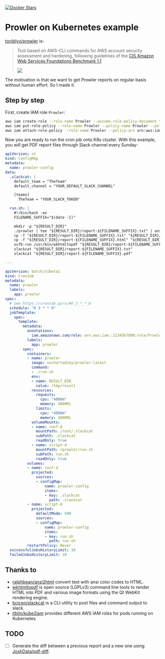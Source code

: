 [![Docker Stars](https://img.shields.io/docker/stars/_/ubuntu.svg)](https://hub.docker.com/r/unchartedsky/prowler/)

# Prowler on Kubernetes example

[toniblyx/prowler](https://github.com/toniblyx/prowler) is:

> Tool based on AWS-CLI commands for AWS account security assessment and hardening, following guidelines of the [CIS Amazon Web Services Foundations Benchmark 1.1](https://d0.awsstatic.com/whitepapers/compliance/AWS_CIS_Foundations_Benchmark.pdf)
> 
> ![](https://cloud.githubusercontent.com/assets/3985464/18489640/50fe6824-79cc-11e6-8a9c-e788b88a8a6b.png)

The motivation is that we want to get Prowler reports on regular basis without human effort. So I made it.

## Step by step

First, create IAM role `Prowler`:

``` bash
aws iam create-role --role-name Prowler --assume-role-policy-document file://policy/prowler-trustpolicy.json
aws iam put-role-policy --role-name Prowler --policy-name Prowler --policy-document file://policy/prowler-policy.json
aws iam attach-role-policy --role-name Prowler --policy-arn arn:aws:iam::aws:policy/SecurityAudit
```

Now you are ready to run the cron job onto K8s cluster. With this example, you will get PDF report files through Slack channel every Sunday:

``` yaml
apiVersion: v1
kind: ConfigMap
metadata:
  name: prowler-config
data:    
  .slackcat: |
    default_team = "TheTeam"
    default_channel = "YOUR_DEFAULT_SLACK_CHANNEL"

    [teams]
      TheTeam = "YOUR_SLACK_TOKEN"

  run.sh: |
    #!/bin/bash -ex
    FILENAME_SUFFIX="$(date -I)"

    mkdir -p "${RESULT_DIR}"
    ./prowler | tee "${RESULT_DIR}/report-${FILENAME_SUFFIX}.txt" | ansi2html -la | tee "${RESULT_DIR}/report-${FILENAME_SUFFIX}.html"
    cp -f "${RESULT_DIR}/report-${FILENAME_SUFFIX}.txt" "${RESULT_DIR}/report-last.txt"
    cp -f "${RESULT_DIR}/report-${FILENAME_SUFFIX}.html" "${RESULT_DIR}/report-last.html"
    xvfb-run /usr/bin/wkhtmltopdf "${RESULT_DIR}/report-${FILENAME_SUFFIX}.html" "${RESULT_DIR}/report-${FILENAME_SUFFIX}.pdf"
    slackcat "${RESULT_DIR}/report-${FILENAME_SUFFIX}.txt"
    slackcat "${RESULT_DIR}/report-${FILENAME_SUFFIX}.pdf"

---

apiVersion: batch/v1beta1
kind: CronJob
metadata:
  name: prowler
  labels:
    app: prowler
spec:
  # See https://crontab.guru/#0_3_*_*_0
  schedule: "0 3 * * 0"
  jobTemplate:
    spec:
      template:
        metadata:
          annotations:
            iam.amazonaws.com/role: arn:aws:iam::1234567890:role/Prowler
          labels:
            app: prowler
        spec:
          containers:
          - name: prowler
            image: unchartedsky/prowler:latest
            command:
            - ./run.sh
            env:
            - name: RESULT_DIR
              value: /tmp/result
            resources:
              requests:
                cpu: "4000m"
                memory: 4000Mi
              limits:
                cpu: "4000m"
                memory: 4000Mi
            volumeMounts:
            - name: conf-d
              mountPath: /root/.slackcat
              subPath: .slackcat
              readOnly: true
            - name: script-d
              mountPath: /prowler/run.sh
              subPath: run.sh
              readOnly: true
          volumes:
          - name: conf-d
            projected:
              sources:
              - configMap:
                  name: prowler-config
                  items:
                  - key: .slackcat
                    path: .slackcat
          - name: script-d
            projected:
              defaultMode: 500
              sources:
              - configMap:
                  name: prowler-config
                  items:
                  - key: run.sh
                    path: run.sh
          restartPolicy: Never
  successfulJobsHistoryLimit: 10
  failedJobsHistoryLimit: 10 
```

## Thanks to 

- [ralphbean/ansi2html](https://github.com/ralphbean/ansi2html) convert text with ansi color codes to HTML.
- [wkhtmltopdf](https://wkhtmltopdf.org/) is open source (LGPLv3) command line tools to render HTML into PDF and various image formats using the Qt WebKit rendering engine.
- [bcicen/slackcat](https://github.com/bcicen) is a CLI utility to post files and command output to slack.
- [ jtblin/kube2iam](https://github.com/jtblin) provides different AWS IAM roles for pods running on Kubernetes 

## TODO

- [ ] Generate the diff between a previous report and a new one using [JoshData/pdf-diff](https://github.com/JoshData/pdf-diff).

